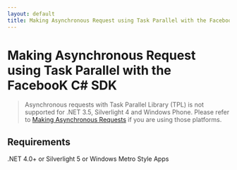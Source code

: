 ```yaml
---
layout: default
title: Making Asynchronous Request using Task Parallel with the FacebooK C# SDK
---
```


# Making Asynchronous Request using Task Parallel with the FacebooK C# SDK 

> Asynchronous requests with Task Parallel Library (TPL) is not supported for .NET 3.5, Silverlight 4 and Windows Phone. Please refer to [Making Asynchronous Requests](Making-Asynchronous-Requests) if you are using those platforms.

## Requirements
.NET 4.0+ or Silverlight 5 or Windows Metro Style Apps